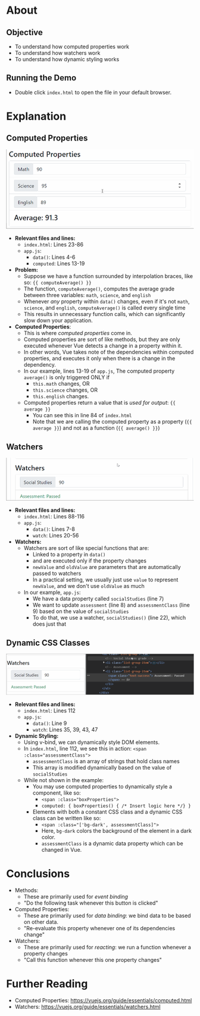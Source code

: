 # About
## Objective
- To understand how computed properties work
- To understand how watchers work
- To understand how dynamic styling works

## Running the Demo
- Double click `index.html` to open the file in your default browser.

# Explanation
## Computed Properties
![GIF of computed properties in action](guide/01-computed-property.gif)
- **Relevant files and lines:** 
  - `index.html`: Lines 23-86
  - `app.js`: 
    - `data()`: Lines 4-6
    - `computed`: Lines 13-19
- **Problem:**
  - Suppose we have a function surrounded by interpolation braces, like so: `{{ computeAverage() }}`
  - The function, `computeAverage()`, computes the average grade between three variables: `math`, `science`, and `english`
  - Whenever *any* property within `data()` changes, even if it's not `math`, `science`, and `english`, `computeAverage()` is called every single time
  - This results in unnecessary function calls, which can significantly slow down your application.
- **Computed Properties**:
  - This is where *computed properties* come in.
  - Computed properties are sort of like methods, but they are only executed whenever Vue detects a change in a property within it.
  - In other words, Vue takes note of the dependencies within computed properties, and executes it only when there is a change in the dependency.
  - In our example, lines 13-19 of `app.js`, The computed property `average()` is only triggered ONLY if
    - `this.math` changes, OR
    - `this.science` changes, OR
    - `this.english` changes.
  - Computed properties return a value that is *used for output*: `{{ average }}`
    - You can see this in line 84 of `index.html`
    - Note that we are calling the computed property as a property (`{{ average }}`) and not as a function (`{{ average() }}`)

## Watchers
![GIF of watchers in action](guide/02-watcher.gif)
- **Relevant files and lines:** 
  - `index.html`: Lines 88-116
  - `app.js`: 
    - `data()`: Lines 7-8
    - `watch`: Lines 20-56
- **Watchers:**
  - Watchers are sort of like special functions that are:
    - Linked to a property in `data()`
    - and are executed only if the property changes
    - `newValue` and `oldValue` are parameters that are automatically passed to watchers 
    - In a practical setting, we usually just use `value` to represent `newValue`, and we don't use `oldValue` as much
  - In our example, `app.js`:
    - We have a data property called `socialStudies` (line 7)
    - We want to update `assessment` (line 8) and `assessmentClass` (line 9) based on the value of `socialStudies`
    - To do that, we use a watcher, `socialStudies()` (line 22), which does just that

## Dynamic CSS Classes
![GIF of dynamic styling in action](guide/03-dynamic-css.gif)
- **Relevant files and lines:** 
  - `index.html`: Lines 112
  - `app.js`: 
    - `data()`: Line 9
    - `watch`: Lines 35, 39, 43, 47
- **Dynamic Styling:**
  - Using v-bind, we can dynamically style DOM elements.
  - In `index.html`, line 112, we see this in action: `<span :class="assessmentClass">`
    - `assessmentClass` is an array of strings that hold class names
    - This array is modified dynamically based on the value of `socialStudies`
  - While not shown in the example:
    - You may use computed properties to dynamically style a component, like so: 
      - `<span :class="boxProperties">`
      - `computed: { boxProperties() { /* Insert logic here */} }`
    - Elements with both a constant CSS class and a dynamic CSS class can be written like so:
      - `<span :class="['bg-dark', assessmentClass]">`
      - Here, `bg-dark` colors the background of the element in a dark color.
      - `assessmentClass` is a dynamic data property which can be changed in Vue.

# Conclusions
- Methods: 
  - These are primarily used for *event binding*
  - "Do the following task whenever this button is clicked"
- Computed Properties:
  - These are primarily used for *data binding*: we bind data to be based on other data.
  - "Re-evaluate this property whenever one of its dependencies change"
- Watchers:
  - These are primarily used for *reacting*: we run a function whenever a property changes
  - "Call this function whenever this one property changes"

# Further Reading
- Computed Properties: https://vuejs.org/guide/essentials/computed.html
- Watchers: https://vuejs.org/guide/essentials/watchers.html